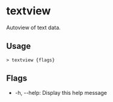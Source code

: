 # textview
Autoview of text data.

## Usage
```shell
> textview {flags} 
 ```

## Flags
* -h, --help: Display this help message

